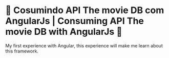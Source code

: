 # :mount_fuji: Cosumindo API The movie DB com AngularJs | Consuming API The movie DB with AngularJs :mount_fuji:
My first experience with Angular, this experience will make me learn about this framework.
